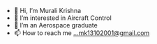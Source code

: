 - 👋 Hi, I’m Murali Krishna 
- 👀 I’m interested in Aircraft Control  
- 🌱 I’m an Aerospace graduate
- 📫 How to reach me ...mk13102001@gmail.com

<!---
Murali-04/Murali-04 is a ✨ special ✨ repository because its `README.md` (this file) appears on your GitHub profile.
You can click the Preview link to take a look at your changes.
--->
